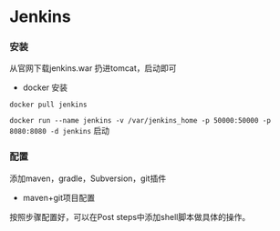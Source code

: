 # Jenkins

### 安装

从官网下载jenkins.war 扔进tomcat，启动即可

- docker 安装

`docker pull jenkins`

`docker run --name jenkins -v /var/jenkins_home -p 50000:50000 -p 8080:8080 -d jenkins` 启动

### 配置

添加maven，gradle，Subversion，git插件

- maven+git项目配置

按照步骤配置好，可以在Post steps中添加shell脚本做具体的操作。
